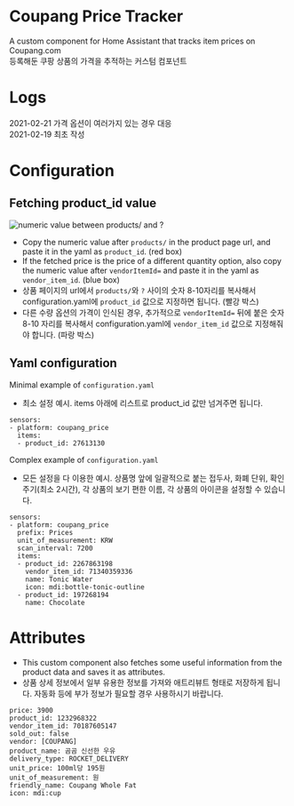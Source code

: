 # Coupang Price Tracker
A custom component for Home Assistant that tracks item prices on Coupang.com<br>
등록해둔 쿠팡 상품의 가격을 추적하는 커스텀 컴포넌트

# Logs
2021-02-21 가격 옵션이 여러가지 있는 경우 대응<br>
2021-02-19 최초 작성

# Configuration

## Fetching product_id value
![numeric value between products/ and ?](https://raw.github.com/mahlernim/coupang_price/master/images/screenshot_fetch_product_id.png)<br>
- Copy the numeric value after `products/` in the product page url, and paste it in the yaml as `product_id`. (red box)
- If the fetched price is the price of a different quantity option, also copy the numeric value after `vendorItemId=` and paste it in the yaml as `vendor_item_id`. (blue box)
- 상품 페이지의 url에서 `products/`와 `?` 사이의 숫자 8-10자리를 복사해서 configuration.yaml에 `product_id` 값으로 지정하면 됩니다. (빨강 박스)
- 다른 수량 옵션의 가격이 인식된 경우, 추가적으로 `vendorItemId=` 뒤에 붙은 숫자 8-10 자리를 복사해서 configuration.yaml에 `vendor_item_id` 값으로 지정해줘야 합니다. (파랑 박스) 

## Yaml configuration
Minimal example of `configuration.yaml`
- 최소 설정 예시. items 아래에 리스트로 product_id 값만 넘겨주면 됩니다.
```
sensors:
- platform: coupang_price
  items:
  - product_id: 27613130
```

Complex example of `configuration.yaml`
- 모든 설정을 다 이용한 예시. 상품명 앞에 일괄적으로 붙는 접두사, 화폐 단위, 확인 주기(최소 2시간), 각 상품의 보기 편한 이름, 각 상품의 아이콘을 설정할 수 있습니다.
```
sensors:
- platform: coupang_price
  prefix: Prices
  unit_of_measurement: KRW
  scan_interval: 7200
  items:
  - product_id: 2267863198
    vendor_item_id: 71340359336
    name: Tonic Water
    icon: mdi:bottle-tonic-outline
  - product_id: 197268194
    name: Chocolate
```

# Attributes
- This custom component also fetches some useful information from the product data and saves it as attributes.
- 상품 상세 정보에서 일부 유용한 정보를 가져와 애트리뷰트 형태로 저장하게 됩니다. 자동화 등에 부가 정보가 필요할 경우 사용하시기 바랍니다.

```
price: 3900
product_id: 1232968322
vendor_item_id: 70187605147
sold_out: false
vendor: [COUPANG]
product_name: 곰곰 신선한 우유
delivery_type: ROCKET_DELIVERY
unit_price: 100ml당 195원
unit_of_measurement: 원
friendly_name: Coupang Whole Fat
icon: mdi:cup
```